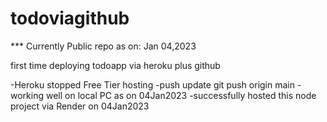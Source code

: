 # todoviagithub

\*\*\* Currently Public repo as on: Jan 04,2023

first time deploying todoapp via heroku plus github

-Heroku stopped Free Tier hosting
-push update git push origin main
-working well on local PC as on 04Jan2023
-successfully hosted this node project via Render on 04Jan2023
